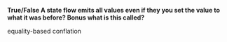 **True/False A state flow emits all values even if they you set the value to what it was before? Bonus what is this called?**

<div class="hint">
  equality-based conflation
</div>
